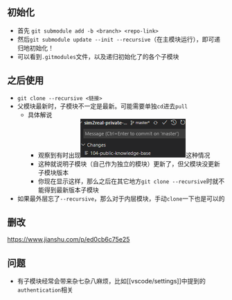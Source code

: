 ## 初始化
- 首先
`git submodule add -b <branch> <repo-link>`
- 然后`git submodule update --init --recursive`（在主模块运行），即可递归地初始化！
- 可以看到`.gitmodules`文件，以及递归初始化了的各个子模块

## 之后使用
- `git clone --recursive <链接>`
- 父模块最新时，子模块不一定是最新。可能需要单独`cd`进去`pull`
  - 具体解说
    - 观察到有时出现![](submodule-update.png)这种情况
    - 这种就说明子模块（自己作为独立的模块）更新了，但父模块没更新子模块版本
    - 你现在显示这样，那么之后在其它地方`git clone --recursive`时就不能得到最新版本子模块
- 如果最外层忘了`--recursive`，那么对于内层模块，手动`clone`一下也是可以的
## 删改
https://www.jianshu.com/p/ed0cb6c75e25
## 问题
- 有子模块经常会带来杂七杂八麻烦，比如[[vscode/settings]]中提到的`authentication`相关